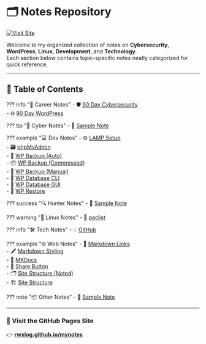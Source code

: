 # 🗂 Notes Repository

[![Visit Site](https://img.shields.io/badge/GitHub%20Pages-Visit-blue?style=for-the-badge&logo=github)](https://rwxlog.github.io/mynotes/)

Welcome to my organized collection of notes on **Cybersecurity**, **WordPress**, **Linux**, **Development**, and **Technology**.  
Each section below contains topic-specific notes neatly categorized for quick reference.

---

## 📑 Table of Contents

??? info "💼 Career Notes"
    - 🛡 [90 Day Cybersecurity](CareerNotes/90-day-cybersecurity.md)  
    - 🌐 [90 Day WordPress](CareerNotes/90-day-wordpress.md)

??? tip "🧠 Cyber Notes"
    - 📄 [Sample Note](CyberNotes/samplenote.md)

??? example "💻 Dev Notes"
    - ⚙️ [LAMP Setup](DevNotes/LAMP.md)  
    - 🗃 [phpMyAdmin](DevNotes/phpMyAdmin.md)  
    - 🔁 [WP Backup (Auto)](DevNotes/wp-backup-auto.md)  
    - 📦 [WP Backup (Compressed)](DevNotes/wp-backup-compressed.md)  
    - 💾 [WP Backup (Manual)](DevNotes/wp-backup.md)  
    - 🧰 [WP Database CLI](DevNotes/wp-database-cli.md)  
    - 🧮 [WP Database GUI](DevNotes/wp-database.md)  
    - 🔄 [WP Restore](DevNotes/wp-restore.md)

??? success "🔍 Hunter Notes"
    - 📄 [Sample Note](HunterNotes/samplenote.md)

??? warning "🐧 Linux Notes"
    - 📜 [paclist](LinuxNotes/paclist.md)

??? info "🛠 Tech Notes"
    - 💡 [GitHub](TechNotes/GitHub.md)

??? example "🌐 Web Notes"
    - 🔗 [Markdown Links](WebNotes/markdown-links.md)  
    - 🖋 [Markdown Styling](WebNotes/markdown-styling.md)  
    - 📘 [MKDocs](WebNotes/MKDocs.md)  
    - 🔄 [Share Button](WebNotes/share-button.md)  
    - 🗂 [Site Structure (Noted)](WebNotes/site-structure-noted.md)  
    - 🏗 [Site Structure](WebNotes/site-structure.md)

??? note "📦 Other Notes"
    - 📄 [Sample Note](OtherNotes/samplenote.md)

---

### 🌟 Visit the GitHub Pages Site  
👉 [**rwxlog.github.io/mynotes**](https://rwxlog.github.io/mynotes/)
